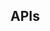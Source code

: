 <div id="title">

## APIs
</div>

<div id="body">

<include src="what/container-inParent-asPanel.md" boilerplate />
<include src="designingAPIs/container-inParent-asPanel.md" boilerplate />

</div>